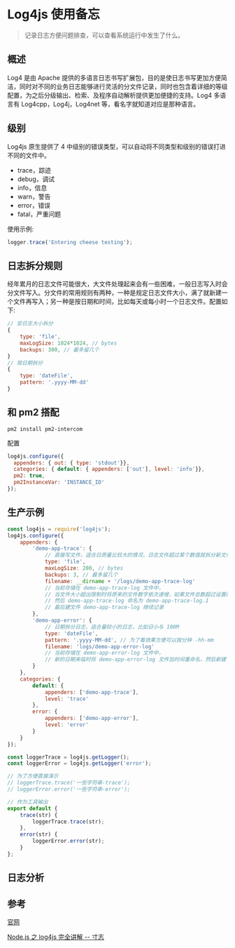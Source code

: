 # Log4js 使用备忘

> 记录日志方便问题排查，可以查看系统运行中发生了什么。

## 概述

Log4 是由 Apache 提供的多语言日志书写扩展包，目的是使日志书写更加方便简洁，同时对不同的业务日志能够进行灵活的分文件记录，同时也包含着详细的等级配置，为之后分级输出、检索、及程序自动解析提供更加便捷的支持。Log4 多语言有 Log4cpp，Log4j，Log4net 等，看名字就知道对应是那种语言。

## 级别

Log4js 原生提供了 4 中级别的错误类型，可以自动将不同类型和级别的错误打进不同的文件中。

- trace，踪迹
- debug，调试
- info，信息
- warn，警告
- error，错误
- fatal，严重问题

使用示例:
```js
logger.trace('Entering cheese testing'); 
```

## 日志拆分规则

经年累月的日志文件可能很大，大文件处理起来会有一些困难，一般日志写入时会分文件写入。分文件的常用规则有两种，一种是规定日志文件大小，满了就新建一个文件再写入；另一种是按日期和时间，比如每天或每小时一个日志文件。配置如下:

```js
// 安日志大小拆分
{
    type: 'file',
    maxLogSize: 1024*1024, // bytes
    backups: 300, // 最多留几个
}
// 按日期拆分
{
    type: 'dateFile',
    pattern: '.yyyy-MM-dd'
}
```

## 和 pm2 搭配

```shell
pm2 install pm2-intercom
```

配置

```js
log4js.configure({
  appenders: { out: { type: 'stdout'}},
  categories: { default: { appenders: ['out'], level: 'info'}},
  pm2: true,
  pm2InstanceVar: 'INSTANCE_ID'
});
```

## 生产示例

```js
const log4js = require('log4js');
log4js.configure({
    appenders: {
        'demo-app-trace': {
            // 直接写文件，适合日质量比较大的情况，日志文件超过某个数值就拆分新文件
            type: 'file',
            maxLogSize: 200, // bytes
            backups: 3, // 最多留几个
            filename: __dirname + '/logs/demo-app-trace-log'
            // 当前存储在 demo-app-trace-log 文件中，
            // 当文件大小超出限制时将原来的文件数字依次递增，如果文件总数超过设置那么移除文件号最大的文件 
            // 然后 demo-app-trace-log 命名为 demo-app-trace-log.1
            // 最后建文件 demo-app-trace-log 继续记录
        },
        'demo-app-error': {
            // 日期拆分日志，适合量较小的日志，比如日小与 100M
            type: 'dateFile',
            pattern: '.yyyy-MM-dd', // 为了看效果方便可以按分钟 -hh-mm
            filename: 'logs/demo-app-error-log'
            // 当前存储在 demo-app-error-log 文件中，
            // 新的日期来临时将 demo-app-error-log 文件加时间重命名，然后新建 demo-app-error-log 文件
        }
    },
    categories: {
        default: {
            appenders: ['demo-app-trace'],
            level: 'trace'
        },
        error: {
            appenders: ['demo-app-error'],
            level: 'error'
        }
    }
});

const loggerTrace = log4js.getLogger();
const loggerError = log4js.getLogger('error');

// 为了方便直接演示
// loggerTrace.trace('一些字符串-trace');
// loggerError.error('一些字符串-error');

// 作为工具输出
export default {
    trace(str) {
        loggerTrace.trace(str);
    },
    error(str) {
        loggerError.error(str);
    }
};
```

## 日志分析

## 参考

[官网](https://log4js-node.github.io/log4js-node/)

[Node.js 之 log4js 完全讲解 -- 寸志](https://zhuanlan.zhihu.com/p/22110802)
